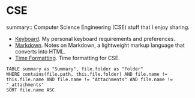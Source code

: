 # CSE

summary:: Computer Science Engineering (CSE) stuff that I enjoy sharing.

- [Keyboard](Keyboard.md). My personal keyboard requirements and preferences.
- [Markdown](Markdown.md). Notes on Markdown, a lightweight markup language that converts into HTML.
- [Time Formatting](TimeFormatting.md). Time formatting for CSE.

```dataview
TABLE summary as "Summary", file.folder as "Folder"
WHERE contains(file.path, this.file.folder) AND file.name != this.file.name AND file.name != "Attachments" AND file.name != "_attachments"
SORT file.name ASC
```
